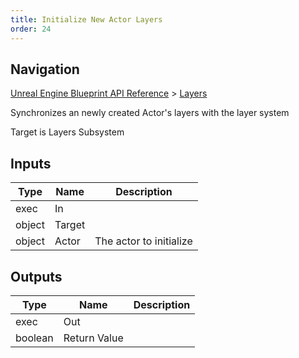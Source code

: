 ```yaml
---
title: Initialize New Actor Layers
order: 24
---
```

## Navigation

[Unreal Engine Blueprint API Reference](https://dev.epicgames.com/documentation/en-us/unreal-engine/BlueprintAPI) > [Layers](https://dev.epicgames.com/documentation/en-us/unreal-engine/BlueprintAPI/Layers)

Synchronizes an newly created Actor's layers with the layer system

Target is Layers Subsystem

## Inputs

| Type | Name | Description |
| --- | --- | --- |
| exec | In |  |
| object | Target |  |
| object | Actor | The actor to initialize |

## Outputs

| Type | Name | Description |
| --- | --- | --- |
| exec | Out |  |
| boolean | Return Value |  |
